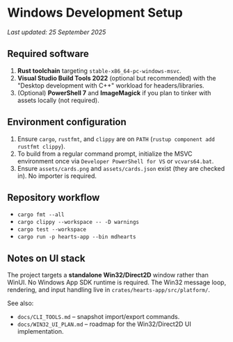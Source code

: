 ﻿# Windows Development Setup

_Last updated: 25 September 2025_

## Required software
1. **Rust toolchain** targeting `stable-x86_64-pc-windows-msvc`.
2. **Visual Studio Build Tools 2022** (optional but recommended) with the "Desktop development with C++" workload for headers/libraries.
3. (Optional) **PowerShell 7** and **ImageMagick** if you plan to tinker with assets locally (not required).

## Environment configuration
1. Ensure `cargo`, `rustfmt`, and `clippy` are on `PATH` (`rustup component add rustfmt clippy`).
2. To build from a regular command prompt, initialize the MSVC environment once via `Developer PowerShell for VS` or `vcvars64.bat`.
3. Ensure `assets/cards.png` and `assets/cards.json` exist (they are checked in). No importer is required.

## Repository workflow
- `cargo fmt --all`
- `cargo clippy --workspace -- -D warnings`
- `cargo test --workspace`
- `cargo run -p hearts-app --bin mdhearts`

## Notes on UI stack
The project targets a **standalone Win32/Direct2D** window rather than WinUI. No Windows App SDK runtime is required. The Win32 message loop, rendering, and input handling live in `crates/hearts-app/src/platform/`.

See also:
- `docs/CLI_TOOLS.md` – snapshot import/export commands.
- `docs/WIN32_UI_PLAN.md` – roadmap for the Win32/Direct2D UI implementation.
